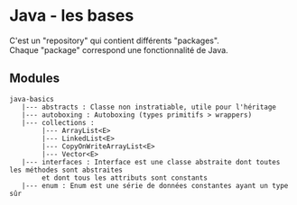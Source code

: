 # Java - les bases 

C'est un "repository" qui contient différents "packages".  
Chaque "package" correspond une fonctionnalité de Java.

## Modules
    java-basics
       |--- abstracts : Classe non instratiable, utile pour l'héritage
       |--- autoboxing : Autoboxing (types primitifs > wrappers) 
       |--- collections : 
            |--- ArrayList<E>
            |--- LinkedList<E>
            |--- CopyOnWriteArrayList<E>
            |--- Vector<E>
       |--- interfaces : Interface est une classe abstraite dont toutes les méthodes sont abstraites
            et dont tous les attributs sont constants
       |--- enum : Enum est une série de données constantes ayant un type sûr
